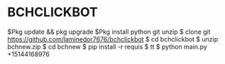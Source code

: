 # BCHCLICKBOT
$Pkg update && pkg upgrade
$Pkg install python git unzip
$ clone git https://github.com/laminedor7676/bchclickbot
$ cd bchclickbot
$ unzip bchnew.zip
$ cd bchnew
$ pip install -r requis
$ tt $ python main.py +15144168976
